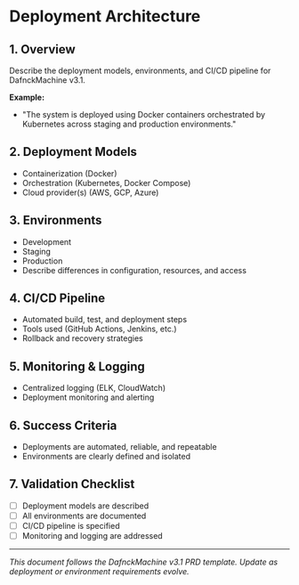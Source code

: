 # Deployment Architecture

## 1. Overview
Describe the deployment models, environments, and CI/CD pipeline for DafnckMachine v3.1.

**Example:**
- "The system is deployed using Docker containers orchestrated by Kubernetes across staging and production environments."

## 2. Deployment Models
- Containerization (Docker)
- Orchestration (Kubernetes, Docker Compose)
- Cloud provider(s) (AWS, GCP, Azure)

## 3. Environments
- Development
- Staging
- Production
- Describe differences in configuration, resources, and access

## 4. CI/CD Pipeline
- Automated build, test, and deployment steps
- Tools used (GitHub Actions, Jenkins, etc.)
- Rollback and recovery strategies

## 5. Monitoring & Logging
- Centralized logging (ELK, CloudWatch)
- Deployment monitoring and alerting

## 6. Success Criteria
- Deployments are automated, reliable, and repeatable
- Environments are clearly defined and isolated

## 7. Validation Checklist
- [ ] Deployment models are described
- [ ] All environments are documented
- [ ] CI/CD pipeline is specified
- [ ] Monitoring and logging are addressed

---
*This document follows the DafnckMachine v3.1 PRD template. Update as deployment or environment requirements evolve.* 